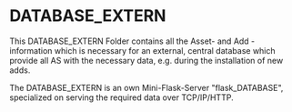 # DATABASE_EXTERN

This DATABASE_EXTERN Folder contains all the Asset- and Add - information which
is necessary for an external, central database which provide all AS
with the necessary data, e.g. during the installation of new adds.

The DATABASE_EXTERN is an own Mini-Flask-Server "flask_DATABASE", specialized on
serving the required data over TCP/IP/HTTP.
